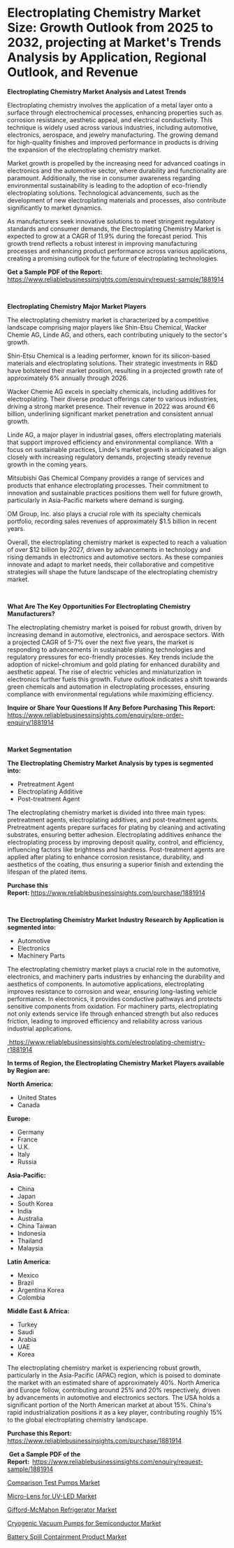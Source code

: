<p><h1>Electroplating Chemistry Market Size: Growth Outlook from 2025 to 2032, projecting at Market's Trends Analysis by Application, Regional Outlook, and Revenue</h1></p><p><strong>Electroplating Chemistry Market Analysis and Latest Trends</strong></p>
<p><p>Electroplating chemistry involves the application of a metal layer onto a surface through electrochemical processes, enhancing properties such as corrosion resistance, aesthetic appeal, and electrical conductivity. This technique is widely used across various industries, including automotive, electronics, aerospace, and jewelry manufacturing. The growing demand for high-quality finishes and improved performance in products is driving the expansion of the electroplating chemistry market.</p><p>Market growth is propelled by the increasing need for advanced coatings in electronics and the automotive sector, where durability and functionality are paramount. Additionally, the rise in consumer awareness regarding environmental sustainability is leading to the adoption of eco-friendly electroplating solutions. Technological advancements, such as the development of new electroplating materials and processes, also contribute significantly to market dynamics.</p><p>As manufacturers seek innovative solutions to meet stringent regulatory standards and consumer demands, the Electroplating Chemistry Market is expected to grow at a CAGR of 11.9% during the forecast period. This growth trend reflects a robust interest in improving manufacturing processes and enhancing product performance across various applications, creating a promising outlook for the future of electroplating technologies.</p></p>
<p><strong>Get a Sample PDF of the Report:&nbsp;</strong> <a href="https://www.reliablebusinessinsights.com/enquiry/request-sample/1881914?utm_campaign=3547&utm_medium=2&utm_source=Github&utm_content=ia&utm_term=02042025&utm_id=electroplating-chemistry">https://www.reliablebusinessinsights.com/enquiry/request-sample/1881914</a></p>
<p>&nbsp;</p>
<p><strong>Electroplating Chemistry Major Market Players</strong></p>
<p><p>The electroplating chemistry market is characterized by a competitive landscape comprising major players like Shin-Etsu Chemical, Wacker Chemie AG, Linde AG, and others, each contributing uniquely to the sector's growth. </p><p>Shin-Etsu Chemical is a leading performer, known for its silicon-based materials and electroplating solutions. Their strategic investments in R&D have bolstered their market position, resulting in a projected growth rate of approximately 6% annually through 2026.</p><p>Wacker Chemie AG excels in specialty chemicals, including additives for electroplating. Their diverse product offerings cater to various industries, driving a strong market presence. Their revenue in 2022 was around €6 billion, underlining significant market penetration and consistent annual growth.</p><p>Linde AG, a major player in industrial gases, offers electroplating materials that support improved efficiency and environmental compliance. With a focus on sustainable practices, Linde's market growth is anticipated to align closely with increasing regulatory demands, projecting steady revenue growth in the coming years.</p><p>Mitsubishi Gas Chemical Company provides a range of services and products that enhance electroplating processes. Their commitment to innovation and sustainable practices positions them well for future growth, particularly in Asia-Pacific markets where demand is surging.</p><p>OM Group, Inc. also plays a crucial role with its specialty chemicals portfolio, recording sales revenues of approximately $1.5 billion in recent years. </p><p>Overall, the electroplating chemistry market is expected to reach a valuation of over $12 billion by 2027, driven by advancements in technology and rising demands in electronics and automotive sectors. As these companies innovate and adapt to market needs, their collaborative and competitive strategies will shape the future landscape of the electroplating chemistry market.</p></p>
<p>&nbsp;</p>
<p><strong>What Are The Key Opportunities For Electroplating Chemistry Manufacturers?</strong></p>
<p><p>The electroplating chemistry market is poised for robust growth, driven by increasing demand in automotive, electronics, and aerospace sectors. With a projected CAGR of 5-7% over the next five years, the market is responding to advancements in sustainable plating technologies and regulatory pressures for eco-friendly processes. Key trends include the adoption of nickel-chromium and gold plating for enhanced durability and aesthetic appeal. The rise of electric vehicles and miniaturization in electronics further fuels this growth. Future outlook indicates a shift towards green chemicals and automation in electroplating processes, ensuring compliance with environmental regulations while maximizing efficiency.</p></p>
<p><strong>Inquire or Share Your Questions If Any Before Purchasing This Report:</strong> <a href="https://www.reliablebusinessinsights.com/enquiry/pre-order-enquiry/1881914?utm_campaign=3547&utm_medium=2&utm_source=Github&utm_content=ia&utm_term=02042025&utm_id=electroplating-chemistry">https://www.reliablebusinessinsights.com/enquiry/pre-order-enquiry/1881914</a></p>
<p>&nbsp;</p>
<p><strong>Market Segmentation</strong></p>
<p><strong>The Electroplating Chemistry Market Analysis by types is segmented into:</strong></p>
<p><ul><li>Pretreatment Agent</li><li>Electroplating Additive</li><li>Post-treatment Agent</li></ul></p>
<p><p>The electroplating chemistry market is divided into three main types: pretreatment agents, electroplating additives, and post-treatment agents. Pretreatment agents prepare surfaces for plating by cleaning and activating substrates, ensuring better adhesion. Electroplating additives enhance the electroplating process by improving deposit quality, control, and efficiency, influencing factors like brightness and hardness. Post-treatment agents are applied after plating to enhance corrosion resistance, durability, and aesthetics of the coating, thus ensuring a superior finish and extending the lifespan of the plated items.</p></p>
<p><strong>Purchase this Report:&nbsp;</strong><a href="https://www.reliablebusinessinsights.com/purchase/1881914?utm_campaign=3547&utm_medium=2&utm_source=Github&utm_content=ia&utm_term=02042025&utm_id=electroplating-chemistry">https://www.reliablebusinessinsights.com/purchase/1881914</a></p>
<p>&nbsp;</p>
<p><strong>The Electroplating Chemistry Market Industry Research by Application is segmented into:</strong></p>
<p><ul><li>Automotive</li><li>Electronics</li><li>Machinery Parts</li></ul></p>
<p><p>The electroplating chemistry market plays a crucial role in the automotive, electronics, and machinery parts industries by enhancing the durability and aesthetics of components. In automotive applications, electroplating improves resistance to corrosion and wear, ensuring long-lasting vehicle performance. In electronics, it provides conductive pathways and protects sensitive components from oxidation. For machinery parts, electroplating not only extends service life through enhanced strength but also reduces friction, leading to improved efficiency and reliability across various industrial applications.</p></p>
<p><a href="https://www.reliablebusinessinsights.com/electroplating-chemistry-r1881914?utm_campaign=3547&utm_medium=2&utm_source=Github&utm_content=ia&utm_term=02042025&utm_id=electroplating-chemistry">&nbsp;https://www.reliablebusinessinsights.com/electroplating-chemistry-r1881914</a></p>
<p><strong>In terms of Region, the Electroplating Chemistry Market Players available by Region are:</strong></p>
<p>
    <p> <strong> North America: </strong>
        <ul>
            <li>United States</li>
            <li>Canada</li>
        </ul>
        </p> 
    <p> <strong> Europe: </strong>
        <ul>
            <li>Germany</li>
            <li>France</li>
            <li>U.K.</li>
            <li>Italy</li>
            <li>Russia</li>
        </ul>
        </p> 
    <p> <strong> Asia-Pacific: </strong>
        <ul>
            <li>China</li>
            <li>Japan</li>
            <li>South Korea</li>
            <li>India</li>
            <li>Australia</li>
            <li>China Taiwan</li>
            <li>Indonesia</li>
            <li>Thailand</li>
            <li>Malaysia</li>
        </ul>
        </p> 
    <p> <strong> Latin America: </strong>
        <ul>
            <li>Mexico</li>
            <li>Brazil</li>
            <li>Argentina Korea</li>
            <li>Colombia</li>
        </ul>
        </p> 
    <p> <strong> Middle East & Africa: </strong>
        <ul>
            <li>Turkey</li>
            <li>Saudi</li>
            <li>Arabia</li>
            <li>UAE</li>
            <li>Korea</li>
        </ul>
    </p>
    </p>
<p><p>The electroplating chemistry market is experiencing robust growth, particularly in the Asia-Pacific (APAC) region, which is poised to dominate the market with an estimated share of approximately 40%. North America and Europe follow, contributing around 25% and 20% respectively, driven by advancements in automotive and electronics sectors. The USA holds a significant portion of the North American market at about 15%. China's rapid industrialization positions it as a key player, contributing roughly 15% to the global electroplating chemistry landscape.</p></p>
<p><strong>Purchase this Report: </strong><a href="https://www.reliablebusinessinsights.com/purchase/1881914?utm_campaign=3547&utm_medium=2&utm_source=Github&utm_content=ia&utm_term=02042025&utm_id=electroplating-chemistry">https://www.reliablebusinessinsights.com/purchase/1881914</a></p>
<p>&nbsp;<strong>Get a Sample PDF of the Report:&nbsp;&nbsp;</strong><a href="https://www.reliablebusinessinsights.com/enquiry/request-sample/1881914?utm_campaign=3547&utm_medium=2&utm_source=Github&utm_content=ia&utm_term=02042025&utm_id=electroplating-chemistry">https://www.reliablebusinessinsights.com/enquiry/request-sample/1881914</a></p>
<p><strong></strong></p>
<p><p><a href="https://www.linkedin.com/pulse/comparison-test-pumps-market-size-growth-analysis-2025-2032-0qkdc?utm_campaign=3547&utm_medium=2&utm_source=Github&utm_content=ia&utm_term=02042025&utm_id=electroplating-chemistry">Comparison Test Pumps Market</a></p><p><a href="https://www.linkedin.com/pulse/micro-lens-uv-led-market-analysis-sizetrends-size-forecast-increasing-dxlyf?utm_campaign=3547&utm_medium=2&utm_source=Github&utm_content=ia&utm_term=02042025&utm_id=electroplating-chemistry">Micro-Lens for UV-LED Market</a></p><p><a href="https://www.linkedin.com/pulse/gifford-mcmahon-refrigerator-market-expansion-forecast-5melf?utm_campaign=3547&utm_medium=2&utm_source=Github&utm_content=ia&utm_term=02042025&utm_id=electroplating-chemistry">Gifford-McMahon Refrigerator Market</a></p><p><a href="https://www.linkedin.com/pulse/cryogenic-vacuum-pumps-semiconductor-market-growth-outlook-projected-wnpqf?utm_campaign=3547&utm_medium=2&utm_source=Github&utm_content=ia&utm_term=02042025&utm_id=electroplating-chemistry">Cryogenic Vacuum Pumps for Semiconductor Market</a></p><p><a href="https://www.linkedin.com/pulse/detailed-report-battery-spill-containment-product-market-0kbmf?utm_campaign=3547&utm_medium=2&utm_source=Github&utm_content=ia&utm_term=02042025&utm_id=electroplating-chemistry">Battery Spill Containment Product Market</a></p></p>